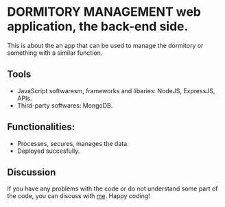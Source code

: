 # DORMITORY MANAGEMENT web application, the back-end side.
This is about the an app that can be used to manage the dormitory or something with a similar function.

## Tools
* JavaScript softwaresm, frameworks and libaries: NodeJS, ExpressJS, APIs.
* Third-party softwares: MongoDB.

## Functionalities:
* Processes, secures, manages the data.
* Deployed succesfully.

## Discussion
If you have any problems with the code or do not understand some part of the code, you can discuss with [me](mailto:katyperrycbt@gmail.com). Happy coding!

